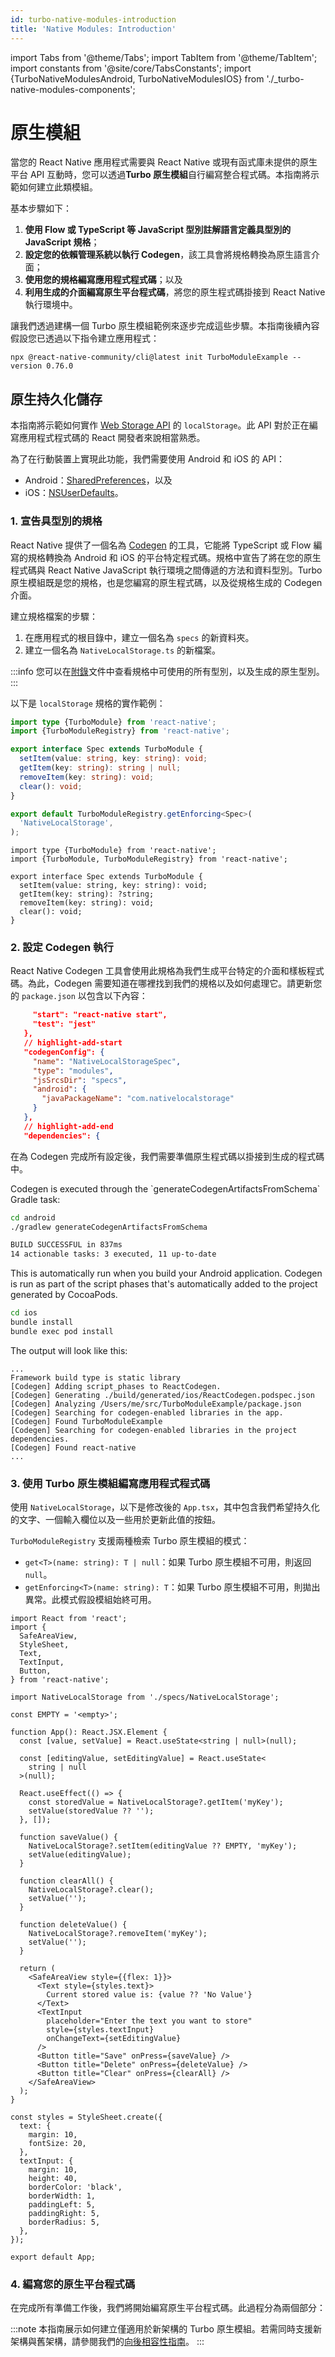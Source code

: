 ```yaml
---
id: turbo-native-modules-introduction
title: 'Native Modules: Introduction'
---
```


import Tabs from '@theme/Tabs'; import TabItem from '@theme/TabItem'; import constants from '@site/core/TabsConstants';
import {TurboNativeModulesAndroid, TurboNativeModulesIOS} from './\_turbo-native-modules-components';

# 原生模組

當您的 React Native 應用程式需要與 React Native 或現有函式庫未提供的原生平台 API 互動時，您可以透過**Turbo 原生模組**自行編寫整合程式碼。本指南將示範如何建立此類模組。

基本步驟如下：

1. **使用 Flow 或 TypeScript 等 JavaScript 型別註解語言定義具型別的 JavaScript 規格**；
2. **設定您的依賴管理系統以執行 Codegen**，該工具會將規格轉換為原生語言介面；
3. **使用您的規格編寫應用程式程式碼**；以及
4. **利用生成的介面編寫原生平台程式碼**，將您的原生程式碼掛接到 React Native 執行環境中。

讓我們透過建構一個 Turbo 原生模組範例來逐步完成這些步驟。本指南後續內容假設您已透過以下指令建立應用程式：

```shell
npx @react-native-community/cli@latest init TurboModuleExample --version 0.76.0
```

## 原生持久化儲存

本指南將示範如何實作 [Web Storage API](https://html.spec.whatwg.org/multipage/webstorage.html#dom-localstorage-dev) 的 `localStorage`。此 API 對於正在編寫應用程式程式碼的 React 開發者來說相當熟悉。

為了在行動裝置上實現此功能，我們需要使用 Android 和 iOS 的 API：

- Android：[SharedPreferences](https://developer.android.com/reference/android/content/SharedPreferences)，以及
- iOS：[NSUserDefaults](https://developer.apple.com/documentation/foundation/nsuserdefaults)。

### 1. 宣告具型別的規格

React Native 提供了一個名為 [Codegen](/the-new-architecture/what-is-codegen.md) 的工具，它能將 TypeScript 或 Flow 編寫的規格轉換為 Android 和 iOS 的平台特定程式碼。規格中宣告了將在您的原生程式碼與 React Native JavaScript 執行環境之間傳遞的方法和資料型別。Turbo 原生模組既是您的規格，也是您編寫的原生程式碼，以及從規格生成的 Codegen 介面。

建立規格檔案的步驟：

1. 在應用程式的根目錄中，建立一個名為 `specs` 的新資料夾。
2. 建立一個名為 `NativeLocalStorage.ts` 的新檔案。

:::info
您可以在[附錄](/appendix.md)文件中查看規格中可使用的所有型別，以及生成的原生型別。
:::

以下是 `localStorage` 規格的實作範例：

<Tabs groupId="language" queryString defaultValue={constants.defaultJavaScriptSpecLanguage} values={constants.javaScriptSpecLanguages}>
<TabItem value="typescript">

```typescript title="specs/NativeLocalStorage.ts"
import type {TurboModule} from 'react-native';
import {TurboModuleRegistry} from 'react-native';

export interface Spec extends TurboModule {
  setItem(value: string, key: string): void;
  getItem(key: string): string | null;
  removeItem(key: string): void;
  clear(): void;
}

export default TurboModuleRegistry.getEnforcing<Spec>(
  'NativeLocalStorage',
);
```

</TabItem>
<TabItem value="flow">

```flow title="NativeLocalStorage.js"
import type {TurboModule} from 'react-native';
import {TurboModule, TurboModuleRegistry} from 'react-native';

export interface Spec extends TurboModule {
  setItem(value: string, key: string): void;
  getItem(key: string): ?string;
  removeItem(key: string): void;
  clear(): void;
}
```

</TabItem>
</Tabs>

### 2. 設定 Codegen 執行

React Native Codegen 工具會使用此規格為我們生成平台特定的介面和樣板程式碼。為此，Codegen 需要知道在哪裡找到我們的規格以及如何處理它。請更新您的 `package.json` 以包含以下內容：

```json title="package.json"
     "start": "react-native start",
     "test": "jest"
   },
   // highlight-add-start
   "codegenConfig": {
     "name": "NativeLocalStorageSpec",
     "type": "modules",
     "jsSrcsDir": "specs",
     "android": {
       "javaPackageName": "com.nativelocalstorage"
     }
   },
   // highlight-add-end
   "dependencies": {
```

在為 Codegen 完成所有設定後，我們需要準備原生程式碼以掛接到生成的程式碼中。

<Tabs groupId="platforms" queryString defaultValue={constants.defaultPlatform}>
<TabItem value="android" label="Android">
Codegen is executed through the `generateCodegenArtifactsFromSchema` Gradle task:

```bash
cd android
./gradlew generateCodegenArtifactsFromSchema

BUILD SUCCESSFUL in 837ms
14 actionable tasks: 3 executed, 11 up-to-date
```

This is automatically run when you build your Android application.
</TabItem>
<TabItem value="ios" label="iOS">
Codegen is run as part of the script phases that's automatically added to the project generated by CocoaPods.

```bash
cd ios
bundle install
bundle exec pod install
```

The output will look like this:

```shell
...
Framework build type is static library
[Codegen] Adding script_phases to ReactCodegen.
[Codegen] Generating ./build/generated/ios/ReactCodegen.podspec.json
[Codegen] Analyzing /Users/me/src/TurboModuleExample/package.json
[Codegen] Searching for codegen-enabled libraries in the app.
[Codegen] Found TurboModuleExample
[Codegen] Searching for codegen-enabled libraries in the project dependencies.
[Codegen] Found react-native
...
```

</TabItem>
</Tabs>

### 3. 使用 Turbo 原生模組編寫應用程式程式碼

使用 `NativeLocalStorage`，以下是修改後的 `App.tsx`，其中包含我們希望持久化的文字、一個輸入欄位以及一些用於更新此值的按鈕。

`TurboModuleRegistry` 支援兩種檢索 Turbo 原生模組的模式：

- `get<T>(name: string): T | null`：如果 Turbo 原生模組不可用，則返回 `null`。
- `getEnforcing<T>(name: string): T`：如果 Turbo 原生模組不可用，則拋出異常。此模式假設模組始終可用。

```tsx title="App.tsx"
import React from 'react';
import {
  SafeAreaView,
  StyleSheet,
  Text,
  TextInput,
  Button,
} from 'react-native';

import NativeLocalStorage from './specs/NativeLocalStorage';

const EMPTY = '<empty>';

function App(): React.JSX.Element {
  const [value, setValue] = React.useState<string | null>(null);

  const [editingValue, setEditingValue] = React.useState<
    string | null
  >(null);

  React.useEffect(() => {
    const storedValue = NativeLocalStorage?.getItem('myKey');
    setValue(storedValue ?? '');
  }, []);

  function saveValue() {
    NativeLocalStorage?.setItem(editingValue ?? EMPTY, 'myKey');
    setValue(editingValue);
  }

  function clearAll() {
    NativeLocalStorage?.clear();
    setValue('');
  }

  function deleteValue() {
    NativeLocalStorage?.removeItem('myKey');
    setValue('');
  }

  return (
    <SafeAreaView style={{flex: 1}}>
      <Text style={styles.text}>
        Current stored value is: {value ?? 'No Value'}
      </Text>
      <TextInput
        placeholder="Enter the text you want to store"
        style={styles.textInput}
        onChangeText={setEditingValue}
      />
      <Button title="Save" onPress={saveValue} />
      <Button title="Delete" onPress={deleteValue} />
      <Button title="Clear" onPress={clearAll} />
    </SafeAreaView>
  );
}

const styles = StyleSheet.create({
  text: {
    margin: 10,
    fontSize: 20,
  },
  textInput: {
    margin: 10,
    height: 40,
    borderColor: 'black',
    borderWidth: 1,
    paddingLeft: 5,
    paddingRight: 5,
    borderRadius: 5,
  },
});

export default App;
```

### 4. 編寫您的原生平台程式碼

在完成所有準備工作後，我們將開始編寫原生平台程式碼。此過程分為兩個部分：

:::note
本指南展示如何建立僅適用於新架構的 Turbo 原生模組。若需同時支援新架構與舊架構，請參閱我們的[向後相容性指南](https://github.com/reactwg/react-native-new-architecture/blob/main/docs/backwards-compat.md)。
:::

<Tabs groupId="platforms" queryString defaultValue={constants.defaultPlatform}>
    <TabItem value="android" label="Android">
        <TurboNativeModulesAndroid />
    </TabItem>
    <TabItem value="ios" label="iOS">
        <TurboNativeModulesIOS/>
    </TabItem>
</Tabs>